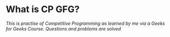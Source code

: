 # What is CP GFG?

_This is practise of Competitive Programming as learned by me via a Geeks for Geeks Course. Questions and problems are solved_
